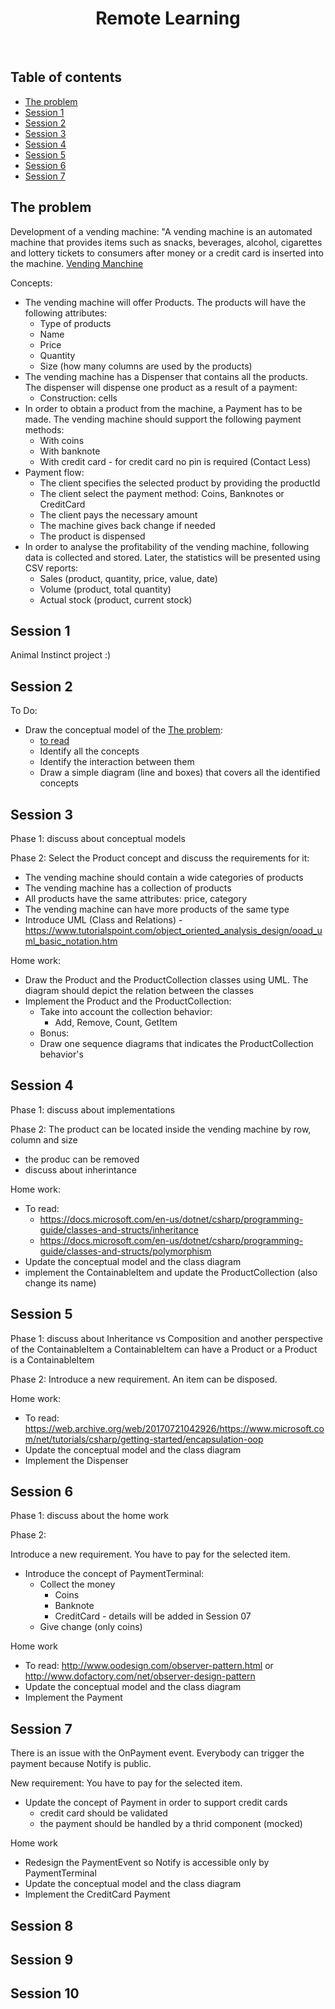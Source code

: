 <p align="center">
  
  <h1 align="center">Remote Learning</h1>
</p>

<br>

## Table of contents

- [The problem](#the-problem)
- [Session 1](#session-1)
- [Session 2](#session-2)
- [Session 3](#session-3)
- [Session 4](#session-4)
- [Session 5](#session-5)
- [Session 6](#session-6)
- [Session 7](#session-7)

## The problem

Development of a vending machine: "A vending machine is an automated machine that provides items such as snacks, beverages, alcohol, cigarettes and lottery tickets to consumers after money or a credit card is inserted into the machine.
[Vending Manchine](https://en.wikipedia.org/wiki/Vending_machine)

Concepts:
- The vending machine will offer Products. The products will have the following attributes:
   - Type of products
   - Name
   - Price
   - Quantity
   - Size (how many columns are used by the products)
- The vending machine has a Dispenser that contains all the products. The dispenser will dispense one product as a result of a payment:
   - Construction: cells
- In order to obtain a product from the machine, a Payment has to be made. The vending machine should support the following payment methods:
   - With coins
   - With banknote
   - With credit card - for credit card no pin is required (Contact Less)
- Payment flow:
   - The client specifies the selected product by providing the productId
   - The client select the payment method: Coins, Banknotes or CreditCard
   - The client pays the necessary amount
   - The machine gives back change if needed
   - The product is dispensed
- In order to analyse the profitability of the vending machine, following data is collected and stored. Later, the statistics will be presented using CSV reports:
   - Sales (product, quantity, price, value, date)
   - Volume (product, total quantity)
   - Actual stock (product, current stock)
 

## Session 1

Animal Instinct project :)

## Session 2

To Do:
- Draw the conceptual model of the [The problem](#the-problem):
  - [to read](http://www.cs.toronto.edu/~jm/340S/PDF2/CM2.pdf)
  - Identify all the concepts
  - Identify the interaction between them
  - Draw a simple diagram (line and boxes) that covers all the identified concepts
 
## Session 3

Phase 1: discuss about conceptual models

Phase 2: Select the Product concept and discuss the requirements for it:

 - The vending machine should contain a wide categories of products
 - The vending machine has a collection of products
 - All products have the same attributes: price, category
 - The vending machine can have more products of the same type
 - Introduce UML (Class and Relations) - https://www.tutorialspoint.com/object_oriented_analysis_design/ooad_uml_basic_notation.htm

Home work:
 - Draw the Product and the ProductCollection classes using UML. The diagram should depict the relation between the classes
 - Implement the Product and the ProductCollection:
    - Take into account the collection behavior:
      - Add, Remove, Count, GetItem
    - Bonus:
     - Draw one sequence diagrams that indicates the ProductCollection behavior's

## Session 4

Phase 1: discuss about implementations

Phase 2: The product can be located inside the vending machine by row, column and size

 - the produc can be removed
 - discuss about inherintance
 
 Home work:
 
  - To read:
    - https://docs.microsoft.com/en-us/dotnet/csharp/programming-guide/classes-and-structs/inheritance
    - https://docs.microsoft.com/en-us/dotnet/csharp/programming-guide/classes-and-structs/polymorphism
  - Update the conceptual model and the class diagram
  - implement the ContainableItem and update the ProductCollection (also change its name)
## Session 5

Phase 1: discuss about Inheritance vs Composition and another perspective of the ContainableItem
a ContainableItem can have a Product or a Product is a ContainableItem

Phase 2:
Introduce a new requirement. An item can be disposed.

Home work:
 - To read:  https://web.archive.org/web/20170721042926/https://www.microsoft.com/net/tutorials/csharp/getting-started/encapsulation-oop
 - Update the conceptual model and the class diagram
 - Implement the Dispenser
## Session 6

Phase 1: discuss about the home work

Phase 2:

Introduce a new requirement. You have to pay for the selected item.

 - Introduce the concept of PaymentTerminal:
   - Collect the money
      - Coins
      - Banknote
      - CreditCard - details will be added in Session 07
   - Give change (only coins)
   
 Home work
 
  - To read: http://www.oodesign.com/observer-pattern.html or http://www.dofactory.com/net/observer-design-pattern
  - Update the conceptual model and the class diagram
  - Implement the Payment

## Session 7
There is an issue with the OnPayment event. Everybody can trigger the payment because Notify is public.

New requirement: You have to pay for the selected item.
 - Update the concept of Payment in order to support credit cards
   - credit card should be validated
   - the payment should be handled by a thrid component (mocked)

Home work
  - Redesign the PaymentEvent so Notify is accessible only by PaymentTerminal
  - Update the conceptual model and the class diagram
  - Implement the CreditCard Payment
## Session 8
## Session 9
## Session 10
